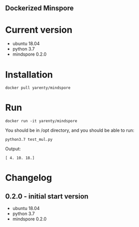 Dockerized Minspore
-------------------

# Current version

* ubuntu 18.04
* python 3.7
* mindspore 0.2.0



# Installation
```shell script
docker pull yarenty/mindspore
```

# Run
```shell script
docker run -it yarenty/mindspore
```

You should be in /opt directory, and you should be able to run:
```shell script
python3.7 test_mul.py
```

Output:
```text
[ 4. 10. 18.]
``` 



# Changelog

## 0.2.0 - initial start version
* ubuntu 18.04
* python 3.7
* mindspore 0.2.0

